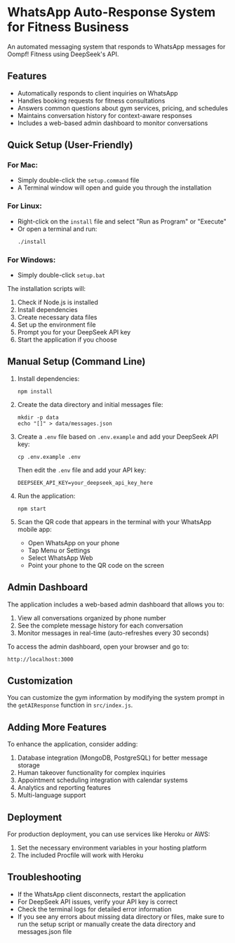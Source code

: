 # WhatsApp Auto-Response System for Fitness Business

An automated messaging system that responds to WhatsApp messages for Oompf! Fitness using DeepSeek's API.

## Features

- Automatically responds to client inquiries on WhatsApp
- Handles booking requests for fitness consultations
- Answers common questions about gym services, pricing, and schedules
- Maintains conversation history for context-aware responses
- Includes a web-based admin dashboard to monitor conversations

## Quick Setup (User-Friendly)

### For Mac:
- Simply double-click the `setup.command` file
- A Terminal window will open and guide you through the installation

### For Linux:
- Right-click on the `install` file and select "Run as Program" or "Execute"
- Or open a terminal and run:
  ```bash
  ./install
  ```

### For Windows:
- Simply double-click `setup.bat`

The installation scripts will:
1. Check if Node.js is installed
2. Install dependencies
3. Create necessary data files
4. Set up the environment file
5. Prompt you for your DeepSeek API key
6. Start the application if you choose

## Manual Setup (Command Line)

1. Install dependencies:
   ```
   npm install
   ```

2. Create the data directory and initial messages file:
   ```
   mkdir -p data
   echo "[]" > data/messages.json
   ```

3. Create a `.env` file based on `.env.example` and add your DeepSeek API key:
   ```
   cp .env.example .env
   ```
   Then edit the `.env` file and add your API key:
   ```
   DEEPSEEK_API_KEY=your_deepseek_api_key_here
   ```

4. Run the application:
   ```
   npm start
   ```

5. Scan the QR code that appears in the terminal with your WhatsApp mobile app:
   - Open WhatsApp on your phone
   - Tap Menu or Settings
   - Select WhatsApp Web
   - Point your phone to the QR code on the screen

## Admin Dashboard

The application includes a web-based admin dashboard that allows you to:

1. View all conversations organized by phone number
2. See the complete message history for each conversation
3. Monitor messages in real-time (auto-refreshes every 30 seconds)

To access the admin dashboard, open your browser and go to:
```
http://localhost:3000
```

## Customization

You can customize the gym information by modifying the system prompt in the `getAIResponse` function in `src/index.js`.

## Adding More Features

To enhance the application, consider adding:

1. Database integration (MongoDB, PostgreSQL) for better message storage
2. Human takeover functionality for complex inquiries
3. Appointment scheduling integration with calendar systems
4. Analytics and reporting features
5. Multi-language support

## Deployment

For production deployment, you can use services like Heroku or AWS:

1. Set the necessary environment variables in your hosting platform
2. The included Procfile will work with Heroku

## Troubleshooting

- If the WhatsApp client disconnects, restart the application
- For DeepSeek API issues, verify your API key is correct
- Check the terminal logs for detailed error information
- If you see any errors about missing data directory or files, make sure to run the setup script or manually create the data directory and messages.json file 